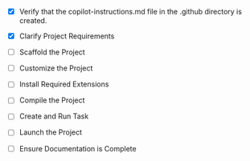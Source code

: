 <!-- Use this file to provide workspace-specific custom instructions to Copilot. For more details, visit https://code.visualstudio.com/docs/copilot/copilot-customization#_use-a-githubcopilotinstructionsmd-file -->
- [x] Verify that the copilot-instructions.md file in the .github directory is created.

- [x] Clarify Project Requirements
	<!-- React Native Expo project for weather app with OpenWeatherMap API -->

- [ ] Scaffold the Project
	<!--
	Create Expo React Native project structure
	Initialize with expo init or create-expo-app
	-->

- [ ] Customize the Project
	<!--
	Add weather API integration
	Create components for city search and Bolivia cities display
	Add styling with modern UI
	-->

- [ ] Install Required Extensions
	<!-- Check for React Native extensions if available -->

- [ ] Compile the Project
	<!--
	Install dependencies with npm/yarn
	Test with expo start
	-->

- [ ] Create and Run Task
	<!--
	Setup expo start task if needed
	 -->

- [ ] Launch the Project
	<!--
	Start Expo development server
	 -->

- [ ] Ensure Documentation is Complete
	<!--
	Update README with Expo Go instructions
	-->
